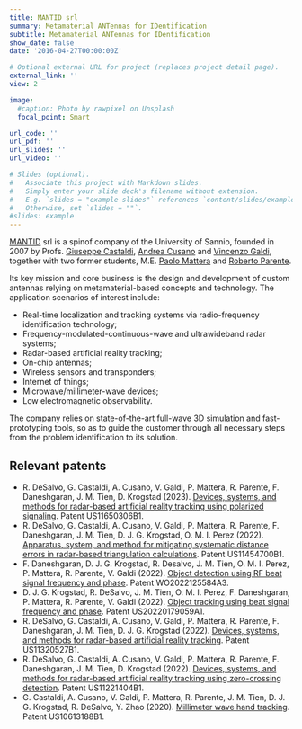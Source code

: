 ```yaml
---
title: MANTID srl
summary: Metamaterial ANTennas for IDentification
subtitle: Metamaterial ANTennas for IDentification
show_date: false
date: '2016-04-27T00:00:00Z'

# Optional external URL for project (replaces project detail page).
external_link: ''
view: 2

image:
  #caption: Photo by rawpixel on Unsplash
  focal_point: Smart

url_code: ''
url_pdf: ''
url_slides: ''
url_video: ''

# Slides (optional).
#   Associate this project with Markdown slides.
#   Simply enter your slide deck's filename without extension.
#   E.g. `slides = "example-slides"` references `content/slides/example-slides.md`.
#   Otherwise, set `slides = ""`.
#slides: example
---
```


[MANTID](http://www.mantid.it) srl is a spinof company of the University of Sannio, founded in 2007 by Profs. [Giuseppe Castaldi](/author/giuseppe-castaldi), [Andrea Cusano](https://www.unisannio.it/it/users/acusano) and [Vincenzo Galdi](/author/vincenzo-galdi), together with two former students, M.E. [Paolo Mattera](https://it.linkedin.com/in/paolo-mattera-057b396a) and [Roberto Parente](https://it.linkedin.com/in/roberto-parente-36739b46).

Its key mission and core business is the design and development of custom antennas relying on metamaterial-based concepts and technology. The application scenarios of interest include:

- Real-time localization and tracking systems via radio-frequency identification technology;
- Frequency-modulated-continuous-wave and ultrawideband radar systems;
- Radar-based artificial reality tracking;
- On-chip antennas;
- Wireless sensors and transponders;
- Internet of things;
- Microwave/millimeter-wave devices;
- Low electromagnetic observability.

The company relies on state-of-the-art full-wave 3D simulation and fast-prototyping tools, so as to guide the customer through all necessary steps from the problem identification to its solution.

## Relevant patents
- R. DeSalvo, G. Castaldi, A. Cusano, V. Galdi, P. Mattera, R. Parente, F. Daneshgaran, J. M. Tien, D. Krogstad (2023). [Devices, systems, and methods for radar-based artificial reality tracking using polarized signaling](/publication/desalvo-devices-systems-methods-2023/). Patent US11650306B1.
- R. DeSalvo, G. Castaldi, A. Cusano, V. Galdi, P. Mattera, R. Parente, F. Daneshgaran, J. M. Tien, D. J. G. Krogstad, O. M. I. Perez (2022). [Apparatus, system, and method for mitigating systematic distance errors in radar-based triangulation calculations](/publication/desalvo-apparatus-system-method-2022/). Patent US11454700B1.
- F. Daneshgaran, D. J. G. Krogstad, R. Desalvo, J. M. Tien, O. M. I. Perez, P. Mattera, R. Parente, V. Galdi (2022). [Object detection using RF beat signal frequency and phase](/publication/daneshgaran-object-detection-using-2022/). Patent WO2022125584A3.
- D. J. G. Krogstad, R. DeSalvo, J. M. Tien, O. M. I. Perez, F. Daneshgaran, P. Mattera, R. Parente, V. Galdi (2022). [Object tracking using beat signal frequency and phase](/publication/krogstad-object-tracking-using-2022/). Patent US20220179059A1.
- R. DeSalvo, G. Castaldi, A. Cusano, V. Galdi, P. Mattera, R. Parente, F. Daneshgaran, J. M. Tien, D. J. G. Krogstad (2022). [Devices, systems, and methods for radar-based artificial reality tracking](/publication/desalvo-devices-systems-methods-2022-b/). Patent US11320527B1.
- R. DeSalvo, G. Castaldi, A. Cusano, V. Galdi, P. Mattera, R. Parente, F. Daneshgaran, J. M. Tien, D. Krogstad (2022). [Devices, systems, and methods for radar-based artificial reality tracking using zero-crossing detection](/publication/desalvo-devices-systems-methods-2022-a/). Patent US11221404B1.
- G. Castaldi, A. Cusano, V. Galdi, P. Mattera, R. Parente, J. M. Tien, D. J. G. Krogstad, R. DeSalvo, Y. Zhao (2020). [Millimeter wave hand tracking](/publication/castaldi-millimeter-wave-hand-2020/). Patent US10613188B1.
